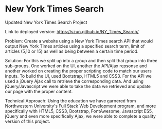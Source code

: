 # New York Times Search
Updated New York Times Search Project

Link to deployed version: https://szun.github.io/NY_Times_Search/

Problem: Create a website using a New York Times search API that would output New York Times articles using a specified search term, limit of articles (5,10 or 15) as well as being between a certain time period. 

Solution: For this we split up into a group and then split that group into three sub-groups. One worked on the UI, another the API/Ajax repsonse and another worked on creating the proper scripting code to match our users inputs. To build the UI, used Bootstrap, HTML5 and CSS3. For the API we used a jQuery Ajax call to retrieve the corresponding data. And using jQuery/Javascript we were able to take the data we retrieved and update our page with the proper content.

Technical Approach: Using the education we have garnered from Northwestern University's Full Stack Web Development program, and more specifically with HTML5, CSS3, Bootstrap, FontAwesome, Javascript ES5, jQuery and even more specifically Ajax, we were able to complete a quality version of this project.
